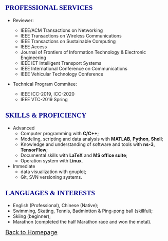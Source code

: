 ## <span id="j10"><font color='darkblue' face="Georgia">PROFESSIONAL SERVICES</font></span>
* Reviewer: 
  * IEEE/ACM Transactions on Networking
  * IEEE Transactions on Wireless Communications
  * IEEE Transactions on Sustainable Computing
  * IEEE Access
  * Journal of Frontiers of Information Technology & Electronic Engineering
  * IEEE IET Intelligent Transport Systems
  * IEEE International Conference on Communications
  * IEEE Vehicular Technology Conference

* Technical Program Commitee: 
  * IEEE ICC-2019, ICC-2020
  * IEEE VTC-2019 Spring
  
## <span id="j11"><font color='darkblue' face="Georgia">SKILLS & PROFICIENCY</font></span>
* Advanced
  * Computer programming with **C/C++**;
  * Modeling, scripting and data analysis with **MATLAB**, **Python**, **Shell**;
  * Knowledge and understanding of software and tools with **ns-3**, **TensorFlow**;
  * Documental skills with **LaTeX** and **MS office suite**;
  * Operation system with **Linux**.
* Immediate
  * data visualization with gnuplot;
  * Git, SVN versioning systems.
  
## <span id="j12"><font color='darkblue' face="Georgia">LANGUAGES & INTERESTS</font></span>
* English (Professional), Chinese (Native);
* Swimming, Skating, Tennis, Badmintton & Ping-pong ball (skillful); 
* Skiing (beginner);
* Marathon (completed the half Marathon race and won the metal). 

[<u><font size='4'>Back to Homepage</font></u>](https://yuchen-sh.github.io)
